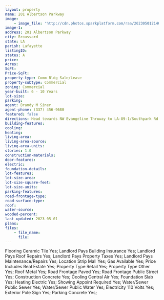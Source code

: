 ```yaml
---
layout: property
name: 201 Albertson Parkway 
image:
    - image_file: "http://cdn.photos.sparkplatform.com/raa/20230501214047174442000000.jpg"
image-1:
address: 201 Albertson Parkway 
city: Broussard
state: LA
parish: Lafayette
listingID: 
status: A
price: 
Acres: 
SqFt: 
Price-SqFt: 
property-type: Comm Bldg Sale/Lease
property-subtype: Commercial
zoning: Commercial
year-built: 6 - 10 Years
lot-size: 
parking: 
agent: Brandy M Siner
agent-phone: (337) 456-9680
featured: false
directions: Head towards NW Evangeline Thruway to LA-89-1/Southpark Rd  Continue onto US-90 E/Hwy 90 E  Turn right onto LA-89-1/Southpark   Turn left onto Albertson Pkwy  Turn left Suite O is in the right section of the shopping center.
building-features: 
cooling: 
heating: 
living-area: 
living-area-source: 
living-area-units: 
stories: 1.0
construction-materials: 
door-features: 
electric: 
foundation-details: 
lot-features: 
lot-size-area: 
lot-size-square-feet: 
lot-size-units: 
parking-features: 
road-frontage-type: 
road-surface-type: 
roof: 
water-source: 
wooded-percent: 
last-updated: 2023-05-01
plans: 
files:
    - file_name:
      file:
---
```

Flooring	Ceramic Tile	Yes;
Landlord Pays	Building Insurance	Yes;
Landlord Pays	Roof Repairs	Yes;
Landlord Pays	Property Taxes	Yes;
Landlord Pays	Maintenance/Repairs	Yes;
Location	Strip Mall	Yes;
Gas	Available	Yes;
Price Includes	Real Estate	Yes;
Property Type	Retail	Yes;
Property Type	Other	Yes;
Roof	Metal	Yes;
Road Frontage	Paved	Yes;
Road Frontage	Public Street	Yes;
Construction	Concrete	Yes;
Cooling	Central Air	Yes;
Foundation	Slab	Yes;
Heating	Electric	Yes;
Showing	Appoint Required	Yes;
Water/Sewer	Public Sewer	Yes;
Water/Sewer	Public Water	Yes;
Electricity	110 Volts	Yes;
Exterior	Pole Sign	Yes;
Parking	Concrete	Yes;

